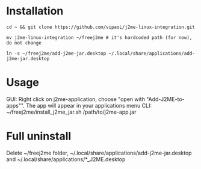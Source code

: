 # Installation
```
cd ~ && git clone https://github.com/vipaoL/j2me-linux-integration.git
```
```
mv j2me-linux-integration ~/freej2me # it's hardcoded path (for now), do not change
```
```
ln -s ~/freej2me/add-j2me-jar.desktop ~/.local/share/applications/add-j2me-jar.desktop
```
# Usage
GUI:
Right click on j2me-application, choose "open with "Add-J2ME-to-apps"". The app will appear in your applications menu
CLI:
~/freej2me/install_j2me_jar.sh /path/to/j2me-app.jar
# Full uninstall
Delete ~/freej2me folder, ~/.local/share/applications/add-j2me-jar.desktop and ~/.local/share/applications/*_J2ME.desktop
